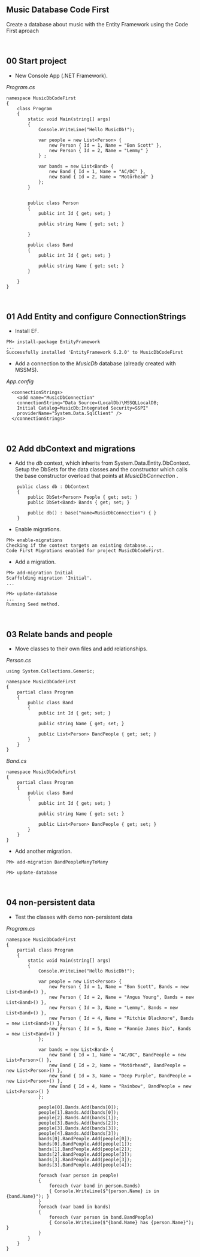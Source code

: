 ## Music Database Code First
Create a database about music with the Entity Framework using the Code First aproach


&nbsp;
## 00 Start project

* New Console App (.NET Framework).

*Program.cs*
```
namespace MusicDbCodeFirst
{
    class Program
    {
        static void Main(string[] args)
        {
            Console.WriteLine("Hello MusicDb!");

            var people = new List<Person> {
                new Person { Id = 1, Name = "Bon Scott" },
                new Person { Id = 2, Name = "Lemmy" }
            } ;

            var bands = new List<Band> {
                new Band { Id = 1, Name = "AC/DC" },
                new Band { Id = 2, Name = "Motörhead" }
            };
        }


        public class Person
        {
            public int Id { get; set; }

            public string Name { get; set; }           

        }

        public class Band
        {
            public int Id { get; set; }

            public string Name { get; set; }                        
        }     

    }
}
```


&nbsp;
## 01 Add Entity and configure ConnectionStrings

* Install EF.

```
PM> install-package EntityFramework
...
Successfully installed 'EntityFramework 6.2.0' to MusicDbCodeFirst
```

* Add a connection to the *MusicDb* database (already created with MSSMS).

*App.config*
```
  <connectionStrings>    
    <add name="MusicDbConnection"
    connectionString="Data Source=(LocalDb)\MSSQLLocalDB;
    Initial Catalog=MusicDb;Integrated Security=SSPI"
    providerName="System.Data.SqlClient" />
  </connectionStrings>
```



&nbsp;
## 02 Add dbContext and migrations

* Add the *db* context, which inherits from System.Data.Entity.DbContext. Setup the DbSets for the data classes and the constructor which calls the base constructor overload that points at *MusicDbConnection* .

```
    public class db : DbContext
    {
        public DbSet<Person> People { get; set; }
        public DbSet<Band> Bands { get; set; }

        public db() : base("name=MusicDbConnection") { }
    }
```

* Enable migrations.

```
PM> enable-migrations
Checking if the context targets an existing database...
Code First Migrations enabled for project MusicDbCodeFirst.
```

* Add a migration.

```
PM> add-migration Initial
Scaffolding migration 'Initial'.
...
```

```
PM> update-database
...
Running Seed method.
```


&nbsp;
## 03 Relate bands and people

* Move classes to their own files and add relationships.

*Person.cs*
```
using System.Collections.Generic;

namespace MusicDbCodeFirst
{
    partial class Program
    {
        public class Band
        {
            public int Id { get; set; }

            public string Name { get; set; }

            public List<Person> BandPeople { get; set; }
        }
    }
}
```

*Band.cs*
```
namespace MusicDbCodeFirst
{
    partial class Program
    {
        public class Band
        {
            public int Id { get; set; }

            public string Name { get; set; }

            public List<Person> BandPeople { get; set; }
        }
    }
}
```

* Add another migration.

```
PM> add-migration BandPeopleManyToMany
```
```
PM> update-database
```



&nbsp;
## 04 non-persistent data

* Test the classes with demo non-persistent data

*Program.cs*
```
namespace MusicDbCodeFirst
{
    partial class Program
    {
        static void Main(string[] args)
        {
            Console.WriteLine("Hello MusicDb!");

            var people = new List<Person> {
                new Person { Id = 1, Name = "Bon Scott", Bands = new List<Band>() },
                new Person { Id = 2, Name = "Angus Young", Bands = new List<Band>() },
                new Person { Id = 3, Name = "Lemmy", Bands = new List<Band>() },
                new Person { Id = 4, Name = "Ritchie Blackmore", Bands = new List<Band>() },
                new Person { Id = 5, Name = "Ronnie James Dio", Bands = new List<Band>() }
            };

            var bands = new List<Band> {
                new Band { Id = 1, Name = "AC/DC", BandPeople = new List<Person>() },
                new Band { Id = 2, Name = "Motörhead", BandPeople = new List<Person>() },
                new Band { Id = 3, Name = "Deep Purple", BandPeople = new List<Person>() },
                new Band { Id = 4, Name = "Rainbow", BandPeople = new List<Person>() }
            };

            people[0].Bands.Add(bands[0]);
            people[1].Bands.Add(bands[0]);
            people[2].Bands.Add(bands[1]);
            people[3].Bands.Add(bands[2]);
            people[3].Bands.Add(bands[3]);
            people[4].Bands.Add(bands[3]);
            bands[0].BandPeople.Add(people[0]);
            bands[0].BandPeople.Add(people[1]);
            bands[1].BandPeople.Add(people[2]);
            bands[2].BandPeople.Add(people[3]);
            bands[3].BandPeople.Add(people[3]);
            bands[3].BandPeople.Add(people[4]);

            foreach (var person in people)
            {
                foreach (var band in person.Bands)
                { Console.WriteLine($"{person.Name} is in {band.Name}"); }
            }
            foreach (var band in bands)
            {
                foreach (var person in band.BandPeople)
                { Console.WriteLine($"{band.Name} has {person.Name}"); }
            }                        
        }
    }
}
```
